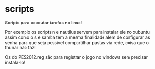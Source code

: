 # scripts

Scripts para executar tarefas no linux!

Por exemplo os scripts n e nautilus servem para instalar ele no xubuntu assim como o s e samba tem a mesma finalidade alem de configurar as senha para que seja possivel compartilhar pastas via rede, coisa que o thunar não faz!

Os do PES2012.reg são para registrar o jogo no windows sem precisar instala-lo!
